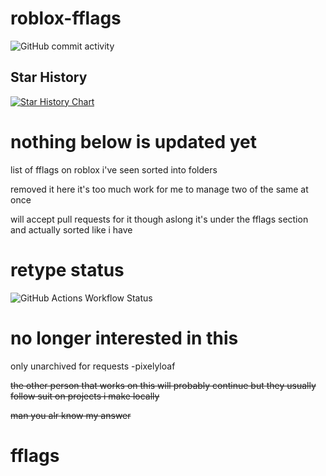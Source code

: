 # roblox-fflags

![GitHub commit activity](https://img.shields.io/github/commit-activity/t/venkeyz/roblox-fflags?authorFilter=venkeyz&style=plastic&label=venkeyz)

## Star History

[![Star History Chart](https://api.star-history.com/svg?repos=pixelyloaf/roblox-fflags,venkeyz/roblox-fflags&type=Date)](https://www.star-history.com/#pixelyloaf/roblox-fflags&venkeyz/roblox-fflags&Date)

# nothing below is updated yet

list of fflags on roblox i've seen sorted into folders

removed it here it's too much work for me to manage two of the same at once

will accept pull requests for it though aslong it's under the fflags section and actually sorted like i have

# retype status 

![GitHub Actions Workflow Status](https://img.shields.io/github/actions/workflow/status/pixelyloaf/roblox-fflags/retype-action.yml?style=for-the-badge)



# no longer interested in this

only unarchived for requests
-pixelyloaf

~~the other person that works on this will probably continue but they usually follow suit on projects i make locally~~

~~man you alr know my answer~~

# fflags
